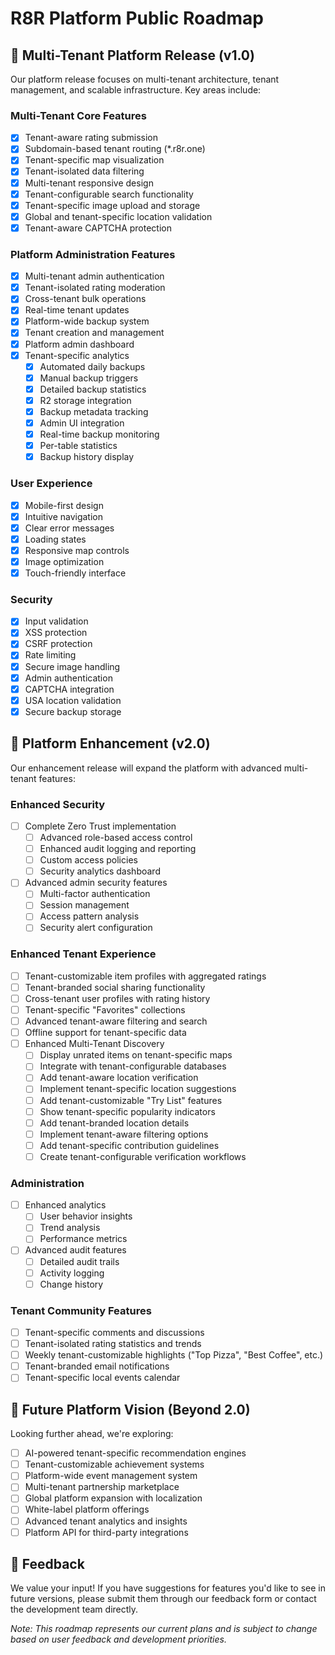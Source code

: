 # R8R Platform Public Roadmap

## 🚀 Multi-Tenant Platform Release (v1.0)

Our platform release focuses on multi-tenant architecture, tenant management, and scalable infrastructure. Key areas include:

### Multi-Tenant Core Features
- [x] Tenant-aware rating submission
- [x] Subdomain-based tenant routing (*.r8r.one)
- [x] Tenant-specific map visualization
- [x] Tenant-isolated data filtering
- [x] Multi-tenant responsive design
- [x] Tenant-configurable search functionality
- [x] Tenant-specific image upload and storage
- [x] Global and tenant-specific location validation
- [x] Tenant-aware CAPTCHA protection

### Platform Administration Features
- [x] Multi-tenant admin authentication
- [x] Tenant-isolated rating moderation
- [x] Cross-tenant bulk operations
- [x] Real-time tenant updates
- [x] Platform-wide backup system
- [x] Tenant creation and management
- [x] Platform admin dashboard
- [x] Tenant-specific analytics
  - [x] Automated daily backups
  - [x] Manual backup triggers
  - [x] Detailed backup statistics
  - [x] R2 storage integration
  - [x] Backup metadata tracking
  - [x] Admin UI integration
  - [x] Real-time backup monitoring
  - [x] Per-table statistics
  - [x] Backup history display

### User Experience
- [x] Mobile-first design
- [x] Intuitive navigation
- [x] Clear error messages
- [x] Loading states
- [x] Responsive map controls
- [x] Image optimization
- [x] Touch-friendly interface

### Security
- [x] Input validation
- [x] XSS protection
- [x] CSRF protection
- [x] Rate limiting
- [x] Secure image handling
- [x] Admin authentication
- [x] CAPTCHA integration
- [x] USA location validation
- [x] Secure backup storage

## 🚀 Platform Enhancement (v2.0)

Our enhancement release will expand the platform with advanced multi-tenant features:

### Enhanced Security
- [ ] Complete Zero Trust implementation
  - [ ] Advanced role-based access control
  - [ ] Enhanced audit logging and reporting
  - [ ] Custom access policies
  - [ ] Security analytics dashboard
- [ ] Advanced admin security features
  - [ ] Multi-factor authentication
  - [ ] Session management
  - [ ] Access pattern analysis
  - [ ] Security alert configuration

### Enhanced Tenant Experience
- [ ] Tenant-customizable item profiles with aggregated ratings
- [ ] Tenant-branded social sharing functionality
- [ ] Cross-tenant user profiles with rating history
- [ ] Tenant-specific "Favorites" collections
- [ ] Advanced tenant-aware filtering and search
- [ ] Offline support for tenant-specific data
- [ ] Enhanced Multi-Tenant Discovery
  - [ ] Display unrated items on tenant-specific maps
  - [ ] Integrate with tenant-configurable databases
  - [ ] Add tenant-aware location verification
  - [ ] Implement tenant-specific location suggestions
  - [ ] Add tenant-customizable "Try List" features
  - [ ] Show tenant-specific popularity indicators
  - [ ] Add tenant-branded location details
  - [ ] Implement tenant-aware filtering options
  - [ ] Add tenant-specific contribution guidelines
  - [ ] Create tenant-configurable verification workflows

### Administration
- [ ] Enhanced analytics
  - [ ] User behavior insights
  - [ ] Trend analysis
  - [ ] Performance metrics
- [ ] Advanced audit features
  - [ ] Detailed audit trails
  - [ ] Activity logging
  - [ ] Change history

### Tenant Community Features
- [ ] Tenant-specific comments and discussions
- [ ] Tenant-isolated rating statistics and trends
- [ ] Weekly tenant-customizable highlights ("Top Pizza", "Best Coffee", etc.)
- [ ] Tenant-branded email notifications
- [ ] Tenant-specific local events calendar

## 🔮 Future Platform Vision (Beyond 2.0)

Looking further ahead, we're exploring:

- [ ] AI-powered tenant-specific recommendation engines
- [ ] Tenant-customizable achievement systems
- [ ] Platform-wide event management system
- [ ] Multi-tenant partnership marketplace
- [ ] Global platform expansion with localization
- [ ] White-label platform offerings
- [ ] Advanced tenant analytics and insights
- [ ] Platform API for third-party integrations

## 📝 Feedback

We value your input! If you have suggestions for features you'd like to see in future versions, please submit them through our feedback form or contact the development team directly.

*Note: This roadmap represents our current plans and is subject to change based on user feedback and development priorities.* 